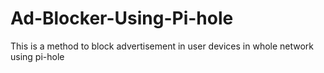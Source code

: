 # Ad-Blocker-Using-Pi-hole
This is a method to block advertisement in user devices in whole network using pi-hole
